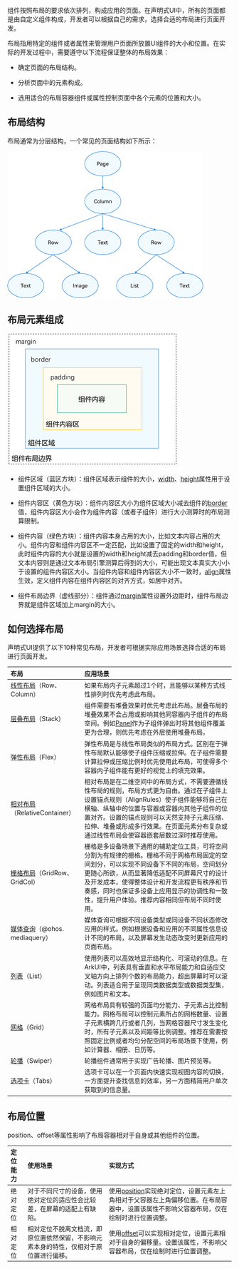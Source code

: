 ```toc
```

组件按照布局的要求依次排列，构成应用的页面。在声明式UI中，所有的页面都是由自定义组件构成，开发者可以根据自己的需求，选择合适的布局进行页面开发。

布局指用特定的组件或者属性来管理用户页面所放置UI组件的大小和位置。在实际的开发过程中，需要遵守以下流程保证整体的布局效果：

- 确定页面的布局结构。
    
- 分析页面中的元素构成。
    
- 选用适合的布局容器组件或属性控制页面中各个元素的位置和大小。

## 布局结构

布局通常为分层结构，一个常见的页面结构如下所示：

![](../img/001.png)


## 布局元素组成

![](../img/002.png)

- 组件区域（蓝区方块）：组件区域表示组件的大小，[width](https://developer.huawei.com/consumer/cn/doc/harmonyos-references-V5/ts-universal-attributes-size-V5#width)、[height](https://developer.huawei.com/consumer/cn/doc/harmonyos-references-V5/ts-universal-attributes-size-V5#height)属性用于设置组件区域的大小。
    
- 组件内容区（黄色方块）：组件内容区大小为组件区域大小减去组件的[border](https://developer.huawei.com/consumer/cn/doc/harmonyos-references-V5/ts-universal-attributes-border-V5#border)值，组件内容区大小会作为组件内容（或者子组件）进行大小测算时的布局测算限制。
    
- 组件内容（绿色方块）：组件内容本身占用的大小，比如文本内容占用的大小。组件内容和组件内容区不一定匹配，比如设置了固定的width和height，此时组件内容的大小就是设置的width和height减去padding和border值，但文本内容则是通过文本布局引擎测算后得到的大小，可能出现文本真实大小小于设置的组件内容区大小。当组件内容和组件内容区大小不一致时，[align](https://developer.huawei.com/consumer/cn/doc/harmonyos-references-V5/ts-universal-attributes-location-V5#align)属性生效，定义组件内容在组件内容区的对齐方式，如居中对齐。
    
- 组件布局边界（虚线部分）：组件通过[margin](https://developer.huawei.com/consumer/cn/doc/harmonyos-references-V5/ts-universal-attributes-size-V5#margin)属性设置外边距时，组件布局边界就是组件区域加上margin的大小。


## 如何选择布局

声明式UI提供了以下10种常见布局，开发者可根据实际应用场景选择合适的布局进行页面开发。

| 布局                                                                                                                        | 应用场景                                                                                                                                                                                      |
| :------------------------------------------------------------------------------------------------------------------------ | :---------------------------------------------------------------------------------------------------------------------------------------------------------------------------------------- |
| [线性布局](./线性布局.md)（Row、Column）                                                                                             | 如果布局内子元素超过1个时，且能够以某种方式线性排列时优先考虑此布局。                                                                                                                                                       |
| [层叠布局](./层叠布局.md)（Stack）                                                                                                  | 组件需要有堆叠效果时优先考虑此布局。层叠布局的堆叠效果不会占用或影响其他同容器内子组件的布局空间。例如[Panel](https://developer.huawei.com/consumer/cn/doc/harmonyos-references-V5/ts-container-panel-V5)作为子组件弹出时将其他组件覆盖更为合理，则优先考虑在外层使用堆叠布局。 |
| [弹性布局](./弹性布局.md)（Flex）                                                                                                   | 弹性布局是与线性布局类似的布局方式。区别在于弹性布局默认能够使子组件压缩或拉伸。在子组件需要计算拉伸或压缩比例时优先使用此布局，可使得多个容器内子组件能有更好的视觉上的填充效果。                                                                                                 |
| [相对布局](./相对布局.md)（RelativeContainer）                                                                                      | 相对布局是在二维空间中的布局方式，不需要遵循线性布局的规则，布局方式更为自由。通过在子组件上设置锚点规则（AlignRules）使子组件能够将自己在横轴、纵轴中的位置与容器或容器内其他子组件的位置对齐。设置的锚点规则可以天然支持子元素压缩、拉伸、堆叠或形成多行效果。在页面元素分布复杂或通过线性布局会使容器嵌套层数过深时推荐使用。                     |
| [栅格布局](./栅格布局.md)（GridRow、GridCol）                                                                                        | 栅格是多设备场景下通用的辅助定位工具，可将空间分割为有规律的栅格。栅格不同于网格布局固定的空间划分，可以实现不同设备下不同的布局，空间划分更随心所欲，从而显著降低适配不同屏幕尺寸的设计及开发成本，使得整体设计和开发流程更有秩序和节奏感，同时也保证多设备上应用显示的协调性和一致性，提升用户体验。推荐内容相同但布局不同时使用。                        |
| [媒体查询](./媒体查询.md)（@ohos. mediaquery）                                                                                      | 媒体查询可根据不同设备类型或同设备不同状态修改应用的样式。例如根据设备和应用的不同属性信息设计不同的布局，以及屏幕发生动态改变时更新应用的页面布局。                                                                                                                |
| [列表](./创建列表.md)（List）                                                                                                     | 使用列表可以高效地显示结构化、可滚动的信息。在ArkUI中，列表具有垂直和水平布局能力和自适应交叉轴方向上排列个数的布局能力，超出屏幕时可以滚动。列表适合用于呈现同类数据类型或数据类型集，例如图片和文本。                                                                                    |
| [网格](https://developer.huawei.com/consumer/cn/doc/harmonyos-guides-V5/arkts-layout-development-create-grid-V5)（Grid）      | 网格布局具有较强的页面均分能力、子元素占比控制能力。网格布局可以控制元素所占的网格数量、设置子元素横跨几行或者几列，当网格容器尺寸发生变化时，所有子元素以及间距等比例调整。推荐在需要按照固定比例或者均匀分配空间的布局场景下使用，例如计算器、相册、日历等。                                                           |
| [轮播](https://developer.huawei.com/consumer/cn/doc/harmonyos-guides-V5/arkts-layout-development-create-looping-V5)（Swiper） | 轮播组件通常用于实现广告轮播、图片预览等。                                                                                                                                                                     |
| [选项卡](https://developer.huawei.com/consumer/cn/doc/harmonyos-guides-V5/arkts-navigation-tabs-V5)（Tabs）                    | 选项卡可以在一个页面内快速实现视图内容的切换，一方面提升查找信息的效率，另一方面精简用户单次获取到的信息量。                                                                                                                                    |



## 布局位置

position、offset等属性影响了布局容器相对于自身或其他组件的位置。

| 定位能力 | 使用场景                                        | 实现方式                                                                                                                                                                                         |
| :--- | :------------------------------------------ | :------------------------------------------------------------------------------------------------------------------------------------------------------------------------------------------- |
| 绝对定位 | 对于不同尺寸的设备，使用绝对定位的适应性会比较差，在屏幕的适配上有缺陷。        | 使用[position](https://developer.huawei.com/consumer/cn/doc/harmonyos-references-V5/ts-universal-attributes-location-V5#position)实现绝对定位，设置元素左上角相对于父容器左上角偏移位置。在布局容器中，设置该属性不影响父容器布局，仅在绘制时进行位置调整。 |
| 相对定位 | 相对定位不脱离文档流，即原位置依然保留，不影响元素本身的特性，仅相对于原位置进行偏移。 | 使用[offset](https://developer.huawei.com/consumer/cn/doc/harmonyos-references-V5/ts-universal-attributes-location-V5#offset)可以实现相对定位，设置元素相对于自身的偏移量。设置该属性，不影响父容器布局，仅在绘制时进行位置调整。                |


















